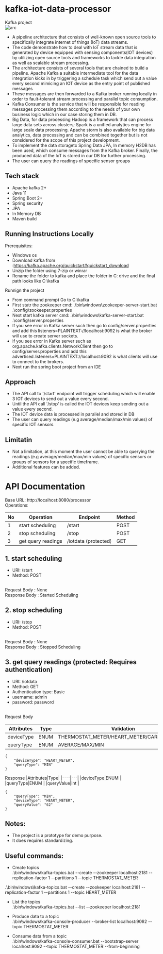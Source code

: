 # kafka-iot-data-processor
Kafka project <br>
![arc](https://user-images.githubusercontent.com/22782834/88284944-93ab9600-ccee-11ea-9790-5357636d209f.png)
- A pipeline architecture that consists of well-known open source tools to specifically integrate internet of things (IoT) data streams.
- The code demonstrate how to deal with IoT stream data that is generated by device equipped with sensing components(IOT devices) 
   by utilizing open source tools and frameworks to tackle data integration as well as scalable stream processing.  
- The architecture consists of several tools that are chained to build a pipeline. Apache Kafka a
  suitable intermediate tool for the data integration kicks in by triggering a schedule task which send out a value every second mimicing an IOT device as the entry point of published messages 
- These messages are then forwarded to a Kafka broker running locally in order to fault-tolerant stream processing and parallel topic consumption.
- Kafka Consumer is  the service that will be responsible for reading messages processing them according to the needs of your own business logic which in our case storing them in DB.
- Big Data, for data processing Hadoop is a framework that can process large data sets across clusters; Spark is a unified analytics engine for large scale data processing. Apache storm is also available for big data analytics, data processing and can be combined together but is not considered for the scope of this project development.
- To implement the data storageto Spring Data JPA, In memory H2DB has been used, which consume messages from the Kafka broker. Finally, the produced data of the IoT
  is stored in our DB for further processing.
- The user can query the readings of specific sensor groups

## Tech stack
- Apache kafka 2+
- Java 11
- Spring Boot 2+
- Spring security 
- JPA
- In Memory DB
- Maven build
  
 ## Running Instructions Locally
 Prerequisites:
 - Windows os
 - Download kafka from :https://kafka.apache.org/quickstart#quickstart_download
 - Unzip the folder using 7-zip or winrar
 - Rename the folder to kafka and place the folder in C: drive and the final path looks like C:\kafka
 
 Runnign the project
 - From command prompt Go to  C:\kafka
 - First statr the zookeeper cmd: .\bin\windows\zookeeper-server-start.bat .\config\zookeeper.properties
 - Next start kafka server cmd: .\bin\windows\kafka-server-start.bat .\config\server.properties
  - If you see error in Kafka server such then go to config/server.properties and add this listeners=PLAINTEXT://localhost:9092 is what the broker will use to create server sockets.
 - If you see error in Kafka server such as org.apache.kafka.clients.NetworkClient then go to config/server.properties and add this advertised.listeners=PLAINTEXT://localhost:9092 is what clients will use to connect to the brokers.
 - Next run the spring boot project from an IDE
 
  ## Approach
  - The API call to '/start' endpoint will trigger scheduling which will enable 3 IOT devices to send out a value every second.
  - Until the API call '/stop' is called the IOT devices keep sending out a value every second.
  - The IOT device data is processed in parallel and stored in DB
  - The user can query readings (e.g average/median/max/min values) of specific IOT sensors
  
  ## Limitatin
 - Not a limitation, at this moment the user cannot be able to querying the readings (e.g average/median/max/min values) of specific sensors or groups of sensors for a specific timeframe.
 - Additional features can be added.
 # API Documentation
  Base URL: http://localhost:8080/processor <br>
  Operations:
  
  |No| Operation | Endpoint | Method
|----|---|---|---|
|1| start scheduling  |/start| POST |
|2| stop scheduling | /stop | POST |
|3| get query readings|/iotdata (protected) |GET | 

## 1. start scheduling
- URI: /start
- Method: POST
<br>
Request Body : None <br>
Response Body : Started Scheduling <br>

## 2. stop scheduling
- URI: /stop
- Method: POST
<br>
Request Body : None <br>
Response Body : Stopped Scheduling <br>

## 3. get query readings (protected: Requires authentication)
- URI: /iotdata
- Method: GET
- Authentication type: Basic
- username: admin
- password: password
<br>
Request Body

  |Attributes|Type|Validation | Required |
|----|---|---|---|
|deviceType|ENUM | THERMOSTAT_METER/HEART_METER/CARFUEL_METER| yes|
|queryType|ENUM | AVERAGE/MAX/MIN | yes |

```
{
    "deviceType": "HEART_METER",
    "queryType": "MIN"
}
```
Response 
 |Attributes|Type|
|----|---|
|deviceType|ENUM | 
|queryType|ENUM | 
|queryValue|int | 

```
{
    "queryType": "MIN",
    "deviceType": "HEART_METER",
    "queryValue": "62"
}
```
## Notes:
- The project is a prototype for demo purpose.
- It does requires standardizing.

## Useful commands:
- Create topics<br>
.\bin\windows\kafka-topics.bat --create --zookeeper localhost:2181 --replication-factor 1 --partitions 1 --topic THERMOSTAT_METER <br>

 .\bin\windows\kafka-topics.bat --create --zookeeper localhost:2181 --replication-factor 1 --partitions 1 --topic HEART_METER <br>

- List the topics <br>
.\bin\windows\kafka-topics.bat --list --zookeeper localhost:2181 <br>

- Produce data to a topic <br>
.\bin\windows\kafka-console-producer --broker-list localhost:9092 --topic THERMOSTAT_METER <br>

- Consume data from a topic <br>
.\bin\windows\kafka-console-consumer.bat --bootstrap-server localhost:9092 --topic THERMOSTAT_METER  --from-beginning <br>
